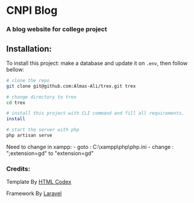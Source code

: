 # CNPI Blog

### A blog website for college project


## Installation:
To install this project:
make a database and update it on `.env`, then follow bellow:

```bash
# clone the repo
git clone git@github.com:Almas-Ali/trex.git trex

# change directory to trex
cd trex

# install this project with CLI command and fill all requirements.
install

# start the server with php
php artisan serve
```

Need to change in xampp: 
    - goto : C:\xampp\php\php.ini
    - change : ";extension=gd" to "extension=gd"

### Credits:
<p>Template By <a href="https://htmlcodex.com">HTML Codex</a></p>
<p>Framework By <a href="https://laravel.com">Laravel</a></p>
